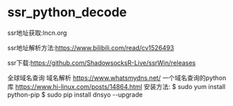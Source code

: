 # ssr_python_decode
 
ssr地址获取:lncn.org

ssr地址解析方法:https://www.bilibili.com/read/cv1526493

ssr下载:https://github.com/ShadowsocksR-Live/ssrWin/releases

全球域名查询
域名解析
https://www.whatsmydns.net/
一个域名查询的python库
https://www.hi-linux.com/posts/14864.html
安装方法:
$ sudo yum install python-pip
$ sudo pip install dnsyo --upgrade
